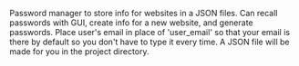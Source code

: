 Password manager to store info for websites in a JSON files. Can recall passwords with GUI, create info for a new website, and generate passwords. Place user's email in place of 'user_email' so that your email is there by default so you don't have to type it every time. A JSON file will be made for you in the project directory.
